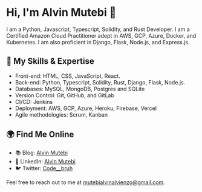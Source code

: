 <!-- ### Hi there 👋


**Alvin Mutebi, Software Engineer**

[![Anurag's GitHub stats](https://github-readme-stats.vercel.app/api?username=alvienzo720&theme=merko)](https://github.com/anuraghazra/github-readme-stats)

![Top Langs](https://github-readme-stats.vercel.app/api/top-langs/?username=alvienzo720&theme=merko) 

[![GitHub Streak](https://streak-stats.demolab.com/?user=alvienzo720)](https://git.io/streak-stats)

[![My Skills](https://skillicons.dev/icons?i=python,js,typescript,solidity,html,css,git,docker,kubernetes)](https://skillicons.dev)

<p align="center">
  <!-- Wakatime Stats -->

# Hi, I'm Alvin Mutebi   👋



I am a Python, Javascript, Typescript, Solidity, and Rust Developer. I am a Certified Amazon Cloud Practitioner adept in AWS, GCP, Azure, Docker, and Kubernetes. I am also proficient in Django, Flask, Node.js, and Express.js.



## 🌟 My Skills & Expertise

- Front-end: HTML, CSS, JavaScript, React.
- Back-end: Python, Typescript, Solidity, Rust, Django, Flask, Node.js.
- Databases: MySQL, MongoDB, Postgres and SQLite
- Version Control: Git, GitHub, and  GitLab
- CI/CD: Jenkins
- Deployment: AWS, GCP, Azure, Heroku, Firebase, Vercel
- Agile methodologies: Scrum, Kanban


## 🌍 Find Me Online

- 📚 Blog: [Alvin Mutebi](https://medium.com/@alvinmutebi)
- 💼 LinkedIn: [Alvin Mutebi](https://www.linkedin.com/in/alvin-mutebi-a5356815b/)
- 🐦 Twitter: [Code__bruh](https://twitter.com/Code__bruh)


Feel free to reach out to me at mutebialvinalvienzo@gmail.com.
